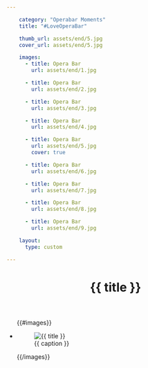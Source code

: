 ```yaml
---

    category: "Operabar Moments"
    title: "#LoveOperaBar"

    thumb_url: assets/end/5.jpg
    cover_url: assets/end/5.jpg

    images:
      - title: Opera Bar
        url: assets/end/1.jpg

      - title: Opera Bar
        url: assets/end/2.jpg

      - title: Opera Bar
        url: assets/end/3.jpg

      - title: Opera Bar
        url: assets/end/4.jpg

      - title: Opera Bar
        url: assets/end/5.jpg
        cover: true

      - title: Opera Bar
        url: assets/end/6.jpg

      - title: Opera Bar
        url: assets/end/7.jpg

      - title: Opera Bar
        url: assets/end/8.jpg

      - title: Opera Bar
        url: assets/end/9.jpg

    layout:
      type: custom

---
```


<div class="content">
  <header>
    <h1 class="title">{{ title }}</h1>
  </header>
  <ul class="polaroids">
  {{#images}}
    <li class="polaroid-wrap">
      <figure class="polaroid">
        <img src="{{ url }}" alt="{{ title }}" title="{{ title }}">
        <figcaption>{{ caption }}</figcaption>
      </figure>
    </li>
  {{/images}}
  </ul>
</div>
